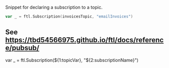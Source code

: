 Snippet for declaring a subscription to a topic.

```go
var _ = ftl.Subscription(invoicesTopic, "emailInvoices")
```

See https://tbd54566975.github.io/ftl/docs/reference/pubsub/
---
var _ = ftl.Subscription(${1:topicVar}, "${2:subscriptionName}")
